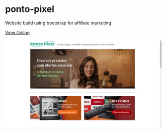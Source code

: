 # ponto-pixel
Website build using bootstrap for affiliate marketing

[View Online](https://thiagowfer.github.io/ponto-pixel)

![GitHub Logo](/print-ponto-pixel.jpg)
